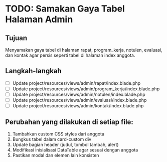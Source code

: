 # TODO: Samakan Gaya Tabel Halaman Admin

## Tujuan

Menyamakan gaya tabel di halaman rapat, program_kerja, notulen, evaluasi, dan kontak agar persis seperti tabel di halaman index anggota.

## Langkah-langkah

- [ ] Update project/resources/views/admin/rapat/index.blade.php
- [ ] Update project/resources/views/admin/program_kerja/index.blade.php
- [ ] Update project/resources/views/admin/notulen/index.blade.php
- [ ] Update project/resources/views/admin/evaluasi/index.blade.php
- [ ] Update project/resources/views/admin/kontak/index.blade.php

## Perubahan yang dilakukan di setiap file:

1. Tambahkan custom CSS styles dari anggota
2. Bungkus tabel dalam card-custom div
3. Update bagian header (judul, tombol tambah, alert)
4. Modifikasi inisialisasi DataTable agar sesuai dengan anggota
5. Pastikan modal dan elemen lain konsisten
